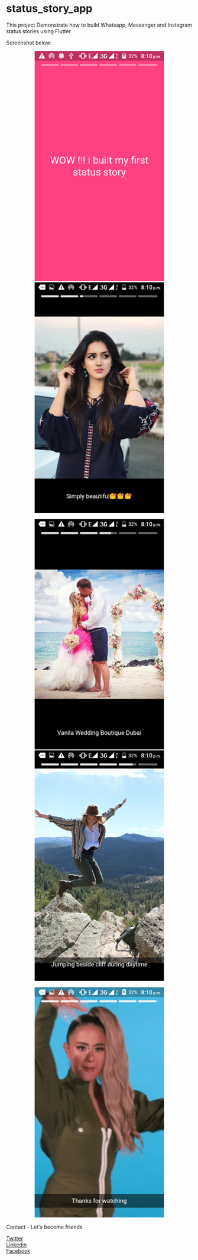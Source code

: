 # status_story_app

This project Demonstrate how to build Whatsapp, Messenger and Instagram status stories using Flutter

Screenshot below:

<p align="center">
  <img src="https://github.com/Wizpna/status-story/blob/master/screenshot/69467077_379217952747454_9197734101459664896_n.png" width="350" title="Screenshot">
  <img src="https://github.com/Wizpna/status-story/blob/master/screenshot/69804703_526758024756884_5676816239725379584_n.png" width="350" alt="accessibility text">
</p>

<p align="center">
  <img src="https://github.com/Wizpna/status-story/blob/master/screenshot/70477007_1101768803348364_6376032057906167808_n.png" width="350" title="Screenshot">
  <img src="https://github.com/Wizpna/status-story/blob/master/screenshot/70808386_2203756036581793_4369750965910241280_n.png" width="350" alt="accessibility text">
</p>

<p align="center">
  <img src="https://github.com/Wizpna/status-story/blob/master/screenshot/69865531_1278271805666423_5868218498039152640_n.png" width="350" title="Screenshot">
</p>

Contact - Let's become friends

<a href="https://twitter.com/Promise_Amadi1">Twitter</a></br>
<a href="https://www.linkedin.com/in/promise-amadi-101759a1/">Linkedin</a></br>
<a href="https://www.facebook.com/promise.nzubechi.amadi">Facebook</a>
